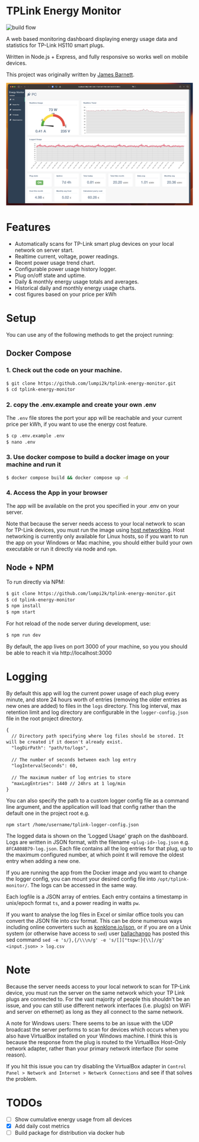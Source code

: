 # TPLink Energy Monitor

![build flow](https://github.com/lumpi2k/tplink-energy-monitor/actions/workflows/build.yml/badge.svg)

A web based monitoring dashboard displaying energy usage data and statistics for TP-Link HS110 smart plugs.

Written in Node.js + Express, and fully responsive so works well on mobile devices.

This project was originally written by [James Barnett](https://github.com/jamesbarnett91/tplink-energy-monitor).

![Screenshot](./assets/monitor.png "Screenshot")

# Features
- Automatically scans for TP-Link smart plug devices on your local network on server start.
- Realtime current, voltage, power readings.
- Recent power usage trend chart.
- Configurable power usage history logger.
- Plug on/off state and uptime.
- Daily & monthly energy usage totals and averages.
- Historical daily and monthly energy usage charts.
- cost figures based on your price per kWh

# Setup
You can use any of the following methods to get the project running:

## Docker Compose
### 1. Check out the code on your machine.

```sh
$ git clone https://github.com/lumpi2k/tplink-energy-monitor.git
$ cd tplink-energy-monitor
```

### 2. copy the .env.example and create your own .env

The ``.env`` file stores the port your app will be reachable and your current price per kWh, if you want to use the energy cost feature.

```sh
$ cp .env.example .env
$ nano .env
```
### 3. Use docker compose to build a docker image on your machine and run it

```sh
$ docker compose build && docker compose up -d
```

### 4. Access the App in your browser

The app will be available on the prot you specified in your .env on your server.

Note that because the server needs access to your local network to scan for TP-Link devices, you must run the image using [host networking](https://docs.docker.com/network/host/). Host networking is currently only available for Linux hosts, so if you want to run the app on your Windows or Mac machine, you should either build your own executable or run it directly via node and ``npm``.

## Node + NPM

To run directly via NPM:
```sh
$ git clone https://github.com/lumpi2k/tplink-energy-monitor.git
$ cd tplink-energy-monitor
$ npm install
$ npm start
```
For hot reload of the node server during development, use:

```sh
$ npm run dev
```
By default, the app lives on port 3000 of your machine, so you you should be able to reach it via http://localhost:3000

# Logging
By default this app will log the current power usage of each plug every minute, and store 24 hours worth of entries (removing the older entries as new ones are added) to files in the ``logs`` directory. This log interval, max retention limit and log directory are configurable in the `logger-config.json` file in the root project directory.
```
{
  // Directory path specifying where log files should be stored. It will be created if it doesn't already exist.
  "logDirPath": "path/to/logs",

  // The number of seconds between each log entry
  "logIntervalSeconds": 60,

  // The maximum number of log entries to store
  "maxLogEntries": 1440 // 24hrs at 1 log/min
}
```

You can also specify the path to a custom logger config file as a command line argument, and the application will load that config rather than the default one in the project root e.g.
```
npm start /home/username/tplink-logger-config.json
```

The logged data is shown on the 'Logged Usage' graph on the dashboard.
Logs are written in JSON format, with the filename `<plug-id>-log.json` e.g. `8FCA808B79-log.json`. Each file contains all the log entries for that plug, up to the maximum configured number, at which point it will remove the oldest entry when adding a new one.

If you are running the app from the Docker image and you want to change the logger config, you can mount your desired config file into `/opt/tplink-monitor/`. The logs can be accessed in the same way.

Each logfile is a JSON array of entries. Each entry contains a timestamp in unix/epoch format `ts`, and a power reading in watts `pw`.

If you want to analyse the log files in Excel or similar office tools you can convert the JSON file into csv format. This can be done numerous ways including online converters such as [konklone.io/json](https://konklone.io/json/), or if you are on a Unix system (or otherwise have access to `sed`) user [ballachango](https://github.com/jamesbarnett91/tplink-energy-monitor/issues/6#issuecomment-433663873) has posted this sed command `sed -e 's/},{/\\\n/g' -e 's/[]["tspw:}{\\]//g' <input.json> > log.csv`

# Note
Because the server needs access to your local network to scan for TP-Link device, you must run the server on the same network which your TP Link plugs are connected to. For the vast majority of people this shouldn't be an issue, and you can still use different network interfaces (i.e. plug(s) on WiFi and server on ethernet) as long as they all connect to the same network.

A note for Windows users: There seems to be an issue with the UDP broadcast the server performs to scan for devices which occurs when you also have VirtualBox installed on your Windows machine. I think this is because the response from the plug is routed to the VirtualBox Host-Only network adapter, rather than your primary network interface (for some reason).

If you hit this issue you can try disabling the VirtualBox adapter in `Control Panel > Network and Internet > Network Connections` and see if that solves the problem.

# TODOs
- [ ] Show cumulative energy usage from all devices
- [x] Add daily cost metrics
- [ ] Build package for distribution via docker hub
